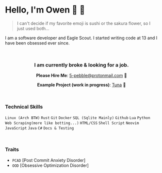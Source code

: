 # Hello, I'm Owen 🍣 🌸

> I can't decide if my favorite emoji is sushi or the sakura flower, so I just used both...

I am a software developer and Eagle Scout. I started writing code at 13 and I have been obsessed ever since.

&nbsp;

<div align="center">

### **I am currently broke & looking for a job.**

**Please Hire Me**: [5-pebble@protonmail.com](mailto:5-pebble@protonmail.com) 🥺

**Example Project (work in progress)**: [Tuna](https://github.com/5-pebbles/tuna) 🍣

</div>

&nbsp;

### Technical Skills
```Linux (Arch BTW)``` ```Rust``` ```Git``` ```Docker``` ```SQL (Sqlite Mainly)``` ```Github``` ```Lua``` ```Python``` ```Web Scraping(more like botting...)``` ```HTML/CSS``` ```Shell Script``` ```Neovim``` ```JavaScript``` ```Java``` ```C#``` ```Docs & Testing```

&nbsp;

### Traits
- ```PCAD``` [Post Commit Anxiety Disorder]
- ```OOD``` [Obsessive Optimization Disorder]
